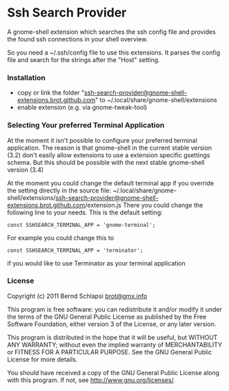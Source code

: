 Ssh Search Provider
=====================
A gnome-shell extension which searches the ssh config file and
provides the found ssh connections in your shell overview.

So you need a ~/.ssh/config file to use this extensions. It parses
the config file and search for the strings after the "Host" setting.

### Installation
* copy or link the folder "ssh-search-provider@gnome-shell-extensions.brot.github.com" to ~/.local/share/gnome-shell/extensions
* enable extension (e.g. via gnome-tweak-tool)

### Selecting Your preferred Terminal Application
At the moment it isn't possible to configure your preferred terminal application. 
The reason is that gnome-shell in the current stable version (3.2) don't easily allow 
extensions to use a extension specific gsettings schema.
But this should be possible with the next stable gnome-shell version (3.4)

At the moment you could change the default terminal app if you override the setting 
directly in the source file:
~/.local/share/gnome-shell/extensions/ssh-search-provider@gnome-shell-extensions.brot.github.com/extension.js
There you could change the following line to your needs. This is the default setting:

    const SSHSEARCH_TERMINAL_APP = 'gnome-terminal';
    
For example you could change this to 

    const SSHSEARCH_TERMINAL_APP = 'terminator';
    
if you would like to use Terminator as your terminal application

### License
Copyright (c) 2011 Bernd Schlapsi <brot@gmx.info>

This program is free software: you can redistribute it and/or modify
it under the terms of the GNU General Public License as published by
the Free Software Foundation, either version 3 of the License, or
any later version.

This program is distributed in the hope that it will be useful,
but WITHOUT ANY WARRANTY; without even the implied warranty of
MERCHANTABILITY or FITNESS FOR A PARTICULAR PURPOSE.  See the
GNU General Public License for more details.

You should have received a copy of the GNU General Public License
along with this program.  If not, see <http://www.gnu.org/licenses/>.
